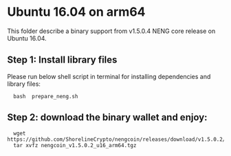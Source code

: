 # Ubuntu 16.04 on arm64 

This folder describe a binary support from v1.5.0.4 NENG core release on Ubuntu 16.04.

## Step 1: Install library files
Please run below shell script in terminal for installing dependencies and library files:
```
  bash  prepare_neng.sh
```

## Step 2: download the binary wallet and enjoy:
```
  wget  https://github.com/ShorelineCrypto/nengcoin/releases/download/v1.5.0.2/nengcoin_v1.5.0.2_u16_arm64.tgz
  tar xvfz nengcoin_v1.5.0.2_u16_arm64.tgz
```
